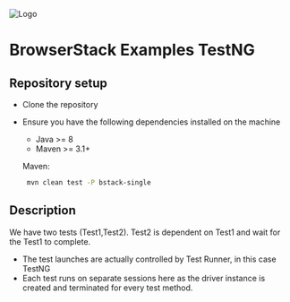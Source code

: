 ![Logo](https://www.browserstack.com/images/static/header-logo.jpg)

# BrowserStack Examples TestNG

## Repository setup

- Clone the repository

- Ensure you have the following dependencies installed on the machine
    - Java >= 8
    - Maven >= 3.1+

  Maven:
    ```sh
     mvn clean test -P bstack-single
    ```

## Description


We have two tests (Test1,Test2). Test2 is dependent on Test1 and wait for the Test1 to complete. 

- The test launches are actually controlled by Test Runner, in this case TestNG
- Each test runs on separate sessions here as the driver instance is created and terminated for every test method.
